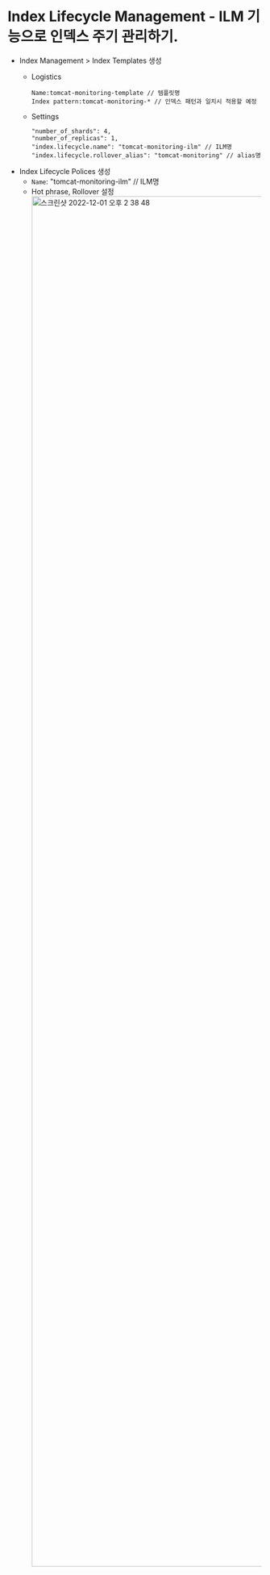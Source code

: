 # Index Lifecycle Management - ILM 기능으로 인덱스 주기 관리하기.

- Index Management > Index Templates 생성
  - Logistics<br>
    ```
    Name:tomcat-monitoring-template // 템플릿명
    Index pattern:tomcat-monitoring-* // 인덱스 패턴과 일치시 적용할 예정
    ```

  - Settings<br>
    ```
    "number_of_shards": 4,
    "number_of_replicas": 1,
    "index.lifecycle.name": "tomcat-monitoring-ilm" // ILM명
    "index.lifecycle.rollover_alias": "tomcat-monitoring" // alias명
    ```
- Index Lifecycle Polices 생성<br>
  - `Name`: "tomcat-monitoring-ilm" // ILM명
  - Hot phrase,  Rollover 설정 <img width="2720" alt="스크린샷 2022-12-01 오후 2 38 48" src="https://user-images.githubusercontent.com/65100355/204974418-cb42c4e2-0c61-49e8-b6bf-7d93a4d2b5af.png">

